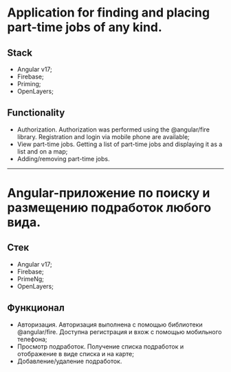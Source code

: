 # Application for finding and placing part-time jobs of any kind.

## Stack

- Angular v17;
- Firebase;
- Priming;
- OpenLayers;

## Functionality

- Authorization. Authorization was performed using the @angular/fire library. Registration and login via mobile phone are available;
- View part-time jobs. Getting a list of part-time jobs and displaying it as a list and on a map;
- Adding/removing  part-time jobs.

<hr/>

# Angular-приложение по поиску и размещению подработок любого вида.

## Стек

- Angular v17;
- Firebase;
- PrimeNg;
- OpenLayers;

## Функционал

- Авторизация. Авторизация выполнена с помощью библиотеки @angular/fire. Доступна регистрация и вхож с помощью мобильного телефона;
- Просмотр подработок. Получение списка подработок и отображение в виде списка и на карте;
- Добавление/удаление подработок.


